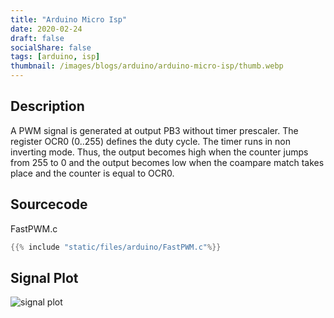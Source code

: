 ```yaml
---
title: "Arduino Micro Isp"
date: 2020-02-24
draft: false
socialShare: false
tags: [arduino, isp]
thumbnail: /images/blogs/arduino/arduino-micro-isp/thumb.webp
---
```


## Description

A PWM signal is generated at output PB3 without timer prescaler. The register OCR0 (0..255) defines the duty cycle. The timer runs in non inverting mode. Thus, the output becomes high when the counter jumps from 255 to 0 and the output becomes low when the coampare match takes place and the counter is equal to OCR0.


## Sourcecode
FastPWM.c
```c
{{% include "static/files/arduino/FastPWM.c"%}}
```

## Signal Plot
![signal plot](/images/blogs/arduino/arduino-micro-isp/signal-plot.png)
